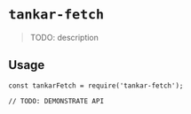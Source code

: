 # `tankar-fetch`

> TODO: description

## Usage

```
const tankarFetch = require('tankar-fetch');

// TODO: DEMONSTRATE API
```
